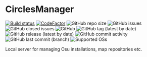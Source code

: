 # CirclesManager

[![Build status](https://ci.appveyor.com/api/projects/status/r848p23vxmv3cmv2/branch/master?svg=true)](https://ci.appveyor.com/project/altur13/circlesmanager/branch/master)
[![CodeFactor](https://www.codefactor.io/repository/github/altur13/circlesmanager/badge)](https://www.codefactor.io/repository/github/altur13/circlesmanager)
![GitHub repo size](https://img.shields.io/github/repo-size/altur13/CirclesManager)
![GitHub issues](https://img.shields.io/github/issues-raw/altur13/CirclesManager)
![GitHub closed issues](https://img.shields.io/github/issues-closed-raw/altur13/CirclesManager)
![GitHub](https://img.shields.io/github/license/altur13/CirclesManager)
![GitHub tag (latest by date)](https://img.shields.io/github/v/tag/altur13/CirclesManager)
![GitHub release (latest by date)](https://img.shields.io/github/v/release/altur13/CirclesManager)
![GitHub commit activity](https://img.shields.io/github/commit-activity/m/altur13/CirclesManager)
![GitHub last commit (branch)](https://img.shields.io/github/last-commit/altur13/CirclesManager/master)
![Supported OSs](https://img.shields.io/badge/OS-Linux-white?style=flat)

Local server for managing Osu installations, map repositories etc.
